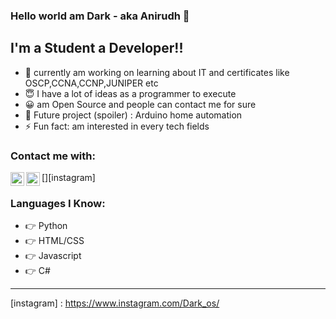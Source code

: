 ### Hello world am Dark - aka Anirudh 👋


## I'm a Student a Developer!!

- 🔭 currently am working on learning about IT and certificates like OSCP,CCNA,CCNP,JUNIPER etc
- 😇 I have a lot of ideas as a programmer to execute 
- 😀 am Open Source and people can contact me for sure
- 🥰 Future project (spoiler) : Arduino home automation 
- ⚡ Fun fact: am interested in every tech fields

### Contact me with:

[<img align="left" alt="Discord" width="22px" src="https://www.freepnglogos.com/uploads/discord-logo-png/discord-logo-logodownload-download-logotipos-1.png" />][discord]

[<img align="left" alt="Instagram" width="22px" src="https://assets.stickpng.com/images/580b57fcd9996e24bc43c521.png"/>][instagram]


### Languages I Know:
- 👉 Python
- 👉 HTML/CSS
- 👉 Javascript
- 👉 C#

---






[discord]: https://discord.gg/ZjmgrecfpA 
[instagram] : https://www.instagram.com/Dark_os/
